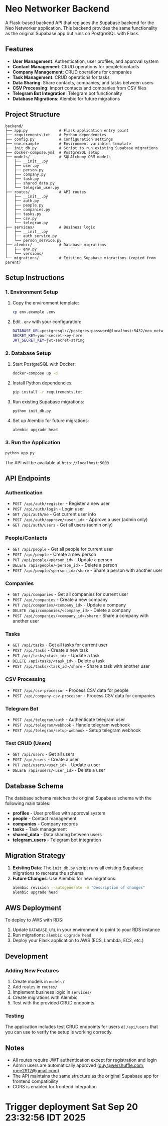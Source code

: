 # Neo Networker Backend

A Flask-based backend API that replaces the Supabase backend for the Neo Networker application. This backend provides the same functionality as the original Supabase app but runs on PostgreSQL with Flask.

## Features

- **User Management**: Authentication, user profiles, and approval system
- **Contact Management**: CRUD operations for people/contacts
- **Company Management**: CRUD operations for companies
- **Task Management**: CRUD operations for tasks
- **Data Sharing**: Share contacts, companies, and tasks between users
- **CSV Processing**: Import contacts and companies from CSV files
- **Telegram Bot Integration**: Telegram bot functionality
- **Database Migrations**: Alembic for future migrations

## Project Structure

```
backend/
├── app.py              # Flask application entry point
├── requirements.txt    # Python dependencies
├── config.py           # Configuration settings
├── env.example         # Environment variables template
├── init_db.py          # Script to run existing Supabase migrations
├── docker-compose.yml  # PostgreSQL setup
├── models/             # SQLAlchemy ORM models
│   ├── __init__.py
│   ├── user.py
│   ├── person.py
│   ├── company.py
│   ├── task.py
│   ├── shared_data.py
│   └── telegram_user.py
├── routes/             # API routes
│   ├── __init__.py
│   ├── auth.py
│   ├── people.py
│   ├── companies.py
│   ├── tasks.py
│   ├── csv.py
│   └── telegram.py
├── services/           # Business logic
│   ├── __init__.py
│   ├── auth_service.py
│   └── person_service.py
├── alembic/            # Database migrations
│   ├── env.py
│   └── versions/
└── migrations/         # Existing Supabase migrations (copied from parent)
```

## Setup Instructions

### 1. Environment Setup

1. Copy the environment template:
   ```bash
   cp env.example .env
   ```

2. Edit `.env` with your configuration:
   ```bash
   DATABASE_URL=postgresql://postgres:password@localhost:5432/neo_networker
   SECRET_KEY=your-secret-key-here
   JWT_SECRET_KEY=jwt-secret-string
   ```

### 2. Database Setup

1. Start PostgreSQL with Docker:
   ```bash
   docker-compose up -d
   ```

2. Install Python dependencies:
   ```bash
   pip install -r requirements.txt
   ```

3. Run existing Supabase migrations:
   ```bash
   python init_db.py
   ```

4. Set up Alembic for future migrations:
   ```bash
   alembic upgrade head
   ```

### 3. Run the Application

```bash
python app.py
```

The API will be available at `http://localhost:5000`

## API Endpoints

### Authentication
- `POST /api/auth/register` - Register a new user
- `POST /api/auth/login` - Login user
- `GET /api/auth/me` - Get current user info
- `POST /api/auth/approve/<user_id>` - Approve a user (admin only)
- `GET /api/auth/users` - Get all users (admin only)

### People/Contacts
- `GET /api/people` - Get all people for current user
- `POST /api/people` - Create a new person
- `PUT /api/people/<person_id>` - Update a person
- `DELETE /api/people/<person_id>` - Delete a person
- `POST /api/people/<person_id>/share` - Share a person with another user

### Companies
- `GET /api/companies` - Get all companies for current user
- `POST /api/companies` - Create a new company
- `PUT /api/companies/<company_id>` - Update a company
- `DELETE /api/companies/<company_id>` - Delete a company
- `POST /api/companies/<company_id>/share` - Share a company with another user

### Tasks
- `GET /api/tasks` - Get all tasks for current user
- `POST /api/tasks` - Create a new task
- `PUT /api/tasks/<task_id>` - Update a task
- `DELETE /api/tasks/<task_id>` - Delete a task
- `POST /api/tasks/<task_id>/share` - Share a task with another user

### CSV Processing
- `POST /api/csv-processor` - Process CSV data for people
- `POST /api/company-csv-processor` - Process CSV data for companies

### Telegram Bot
- `POST /api/telegram/auth` - Authenticate telegram user
- `POST /api/telegram/webhook` - Handle telegram webhook
- `POST /api/telegram/setup-webhook` - Setup telegram webhook

### Test CRUD (Users)
- `GET /api/users` - Get all users
- `POST /api/users` - Create a user
- `PUT /api/users/<user_id>` - Update a user
- `DELETE /api/users/<user_id>` - Delete a user

## Database Schema

The database schema matches the original Supabase schema with the following main tables:

- **profiles** - User profiles with approval system
- **people** - Contact management
- **companies** - Company records
- **tasks** - Task management
- **shared_data** - Data sharing between users
- **telegram_users** - Telegram bot integration

## Migration Strategy

1. **Existing Data**: The `init_db.py` script runs all existing Supabase migrations to recreate the schema
2. **Future Changes**: Use Alembic for new migrations:
   ```bash
   alembic revision --autogenerate -m "Description of changes"
   alembic upgrade head
   ```

## AWS Deployment

To deploy to AWS with RDS:

1. Update `DATABASE_URL` in your environment to point to your RDS instance
2. Run migrations: `alembic upgrade head`
3. Deploy your Flask application to AWS (ECS, Lambda, EC2, etc.)

## Development

### Adding New Features

1. Create models in `models/`
2. Add routes in `routes/`
3. Implement business logic in `services/`
4. Create migrations with Alembic
5. Test with the provided CRUD endpoints

### Testing

The application includes test CRUD endpoints for users at `/api/users` that you can use to verify the setup is working correctly.

## Notes

- All routes require JWT authentication except for registration and login
- Admin users are automatically approved (guy@wershuffle.com, roee2912@gmail.com)
- The API maintains the same structure as the original Supabase app for frontend compatibility
- CORS is enabled for frontend integration
# Trigger deployment Sat Sep 20 23:32:56 IDT 2025
